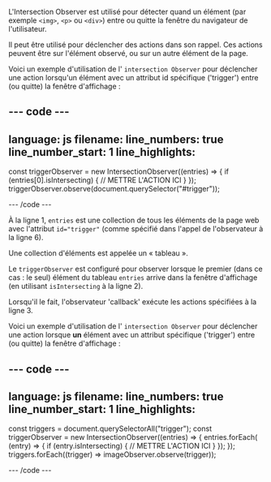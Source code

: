 L'Intersection Observer est utilisé pour détecter quand un élément (par exemple `<img>`, `<p>` ou `<div>`) entre ou quitte la fenêtre du navigateur de l'utilisateur.

Il peut être utilisé pour déclencher des actions dans son rappel. Ces actions peuvent être sur l'élément observé, ou sur un autre élément de la page.

Voici un exemple d'utilisation de l' `intersection Observer` pour déclencher une action lorsqu'un élément avec un attribut id spécifique ('trigger') entre (ou quitte) la fenêtre d'affichage :

## --- code ---

language: js
filename:
line_numbers: true
line_number_start: 1
line_highlights:
-----------------------------------------------------

const triggerObserver = new IntersectionObserver((entries) => {
if (entries[0].isIntersecting) {
// METTRE L'ACTION ICI
}
});
triggerObserver.observe(document.querySelector("#trigger"));

\--- /code ---

À la ligne 1, `entries` est une collection de tous les éléments de la page web avec l'attribut `id="trigger"` (comme spécifié dans l'appel de l'observateur à la ligne 6).

Une collection d'éléments est appelée un « tableau ».

Le `triggerObserver` est configuré pour observer lorsque le premier (dans ce cas : le seul) élément du tableau `entries` arrive dans la fenêtre d'affichage (en utilisant `isIntersecting` à la ligne 2).

Lorsqu'il le fait, l'observateur 'callback' exécute les actions spécifiées à la ligne 3.

Voici un exemple d'utilisation de l' `intersection Observer` pour déclencher une action lorsque **un** élément avec un attribut spécifique ('trigger') entre (ou quitte) la fenêtre d'affichage :

## --- code ---

language: js
filename:
line_numbers: true
line_number_start: 1
line_highlights:
-----------------------------------------------------

const triggers = document.querySelectorAll("trigger");
const triggerObserver = new IntersectionObserver((entries) => {
entries.forEach(
(entry) => {
if (entry.isIntersecting) {
// METTRE L'ACTION ICI
}
});
});
triggers.forEach((trigger) => imageObserver.observe(trigger));

\--- /code ---
